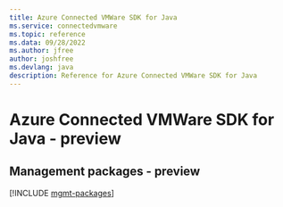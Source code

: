 ```yaml
---
title: Azure Connected VMWare SDK for Java
ms.service: connectedvmware
ms.topic: reference
ms.data: 09/28/2022
ms.author: jfree
author: joshfree
ms.devlang: java
description: Reference for Azure Connected VMWare SDK for Java
---
```

# Azure Connected VMWare SDK for Java - preview

## Management packages - preview
[!INCLUDE [mgmt-packages](connected-vmware-mgmt-index.md)]
